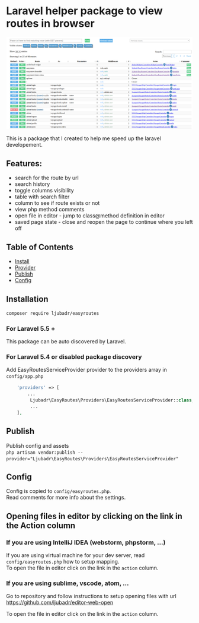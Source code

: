 # Laravel helper package to view routes in browser

![Screenshot](/screenshot.png?raw=true "Screenshot with laravel voyager")

This is a package that I created to help me speed up the laravel developement.  

## Features:
- search for the route by url
- search history
- toggle columns visibility
- table with search filter
- column to see if route exists or not
- view php method comments
- open file in editor - jump to class@method definition in editor
- saved page state - close and reopen the page to continue where you left off

## Table of Contents
* [Install](#install)
* [Provider](#provider)
* [Publish](#publish)
* [Config](#config)

## Installation
```bash
composer require ljubadr/easyroutes
```

### For Laravel 5.5 +
This package can be auto discovered by Laravel.

### For Laravel 5.4 or disabled package discovery
Add EasyRoutesServiceProvider provider to the providers array in `config/app.php`  

```php
    'providers' => [
        ...
         Ljubadr\EasyRoutes\Providers\EasyRoutesServiceProvider::class,
         ...
    ],
```

## Publish
Publish config and assets  
`php artisan vendor:publish --provider="Ljubadr\EasyRoutes\Providers\EasyRoutesServiceProvider"`

## Config
Config is copied to `config/easyroutes.php`.  
Read comments for more info about the settings.

## Opening files in editor by clicking on the link in the Action column

### If you are using IntelliJ IDEA (webstorm, phpstorm, ...)  
If you are using virtual machine for your dev server, read `config/easyroutes.php` how to setup mapping.  
To open the file in editor click on the link in the `action` column.

### If you are using sublime, vscode, atom, ...  
Go to repository and follow instructions to setup opening files with url  
https://github.com/ljubadr/editor-web-open

To open the file in editor click on the link in the `action` column.
